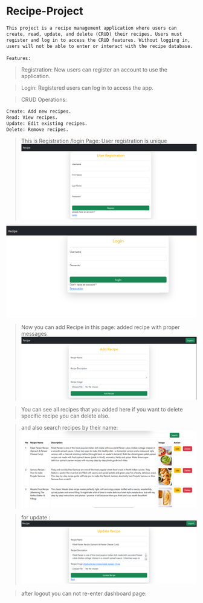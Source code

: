 # Recipe-Project

    This project is a recipe management application where users can create, read, update, and delete (CRUD) their recipes. Users must register and log in to access the CRUD features. Without logging in, users will not be able to enter or interact with the recipe database.
     
    Features:

>Registration: New users can register an account to use the application.

>Login: Registered users can log in to access the app.

>CRUD Operations:

    Create: Add new recipes.
    Read: View recipes.
    Update: Edit existing recipes.
    Delete: Remove recipes.

> This is Registration /login Page:
User registration is unique
![image](./gitphoto/image.png)

![image](./gitphoto/image%20copy.png)


> Now you can add Recipe in this page:
added recipe with proper messages
![image](./gitphoto/image%20copy%202.png)

> You can see all recipes that you added here if you want to delete specific recipe you can delete also.

> and also search recipes by their name:
![image](./gitphoto/image%20copy%203.png)

> for update :
![image](./gitphoto/image%20copy%204.png)

> after logout you can not re-enter dashboard page: 